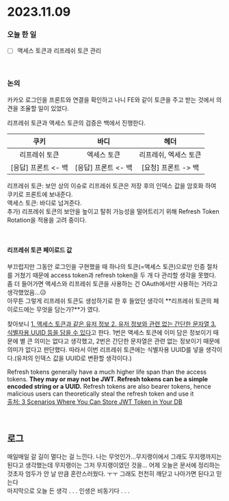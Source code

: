 # 2023.11.09

### 오늘 한 일

- [ ] 액세스 토큰과 리프레쉬 토큰 관리

<br>

### 논의

카카오 로그인을 프론트와 연결을 확인하고 나니 FE와 같이 토큰을 주고 받는 것에서 의견을 조율할 일이 있었다.<br>

리프레쉬 토큰과 액세스 토큰의 검증은 백에서 진행한다.

|        쿠키         |        바디         |         헤더          |
| :-----------------: | :-----------------: | :-------------------: |
|    리프레쉬 토큰    |     엑세스 토큰     | 리프레쉬, 엑세스 토큰 |
| [응답] 프론트 <- 백 | [응답] 프론트 <- 백 |  [요청] 프론트 -> 백  |

리프레쉬 토큰: 보안 상의 이슈로 리프레쉬 토큰은 저장 후의 인덱스 값을 암호화 하여 쿠키로 프론트에 보내준다.<br>
액세스 토큰: 바디로 넘겨준다.<br>
추가) 리프레쉬 토큰의 보안을 높이고 탈취 가능성을 떨어트리기 위해 Refresh Token Rotation을 적용을 고려 중이다.

<br>

#### 리프레쉬 토큰 페이로드 값

부끄럽지만 그동안 로그인을 구현했을 때 하나의 토큰(=액세스 토큰)으로만 인증 절차를 거쳤기 때문에 access token과 refresh token을 두 개 다 관리할 생각을 못했다. 좀 더 들어가면 액세스와 리프레쉬 토큰을 사용하는 건 OAuth에서만 사용하는 거라고 생각했었음...😥 <br>
아무튼 그렇게 리프레쉬 토큰도 생성하기로 한 후 들었던 생각이 **리프레쉬 토큰의 페이로드에는 무엇을 담는가?**가 였다.<br>

찾아보니 <u>1. 액세스 토큰과 같은 유저 정보 2. 유저 정보와 관련 없는 간단한 문자열 3. 식별자용 UUID 등을 담을 수 있다</u>고 한다. 1번은 액세스 토큰에 이미 담은 정보이기 때문에 별 큰 의미는 없다고 생각했고, 2번은 간단한 문자열은 관련 없는 정보이기 때문에 의미가 없다고 판단했다. 따라서 이번 리프레쉬 토큰에는 식별자용 UUID를 넣을 생각이다.(유저의 인덱스 값을 UUID로 변환할 생각이다.)<br>

Refresh tokens generally have a much higher life span than the access tokens. **They may or may not be JWT. Refresh tokens can be a simple encoded string or a UUID.** Refresh tokens are also bearer tokens, hence ​malicious users can theoretically steal the refresh token and use it <br>
[출처: 3 Scenarios Where You Can Store JWT Token in Your DB](https://betterprogramming.pub/should-we-store-tokens-in-db-af30212b7f22)

<br>

## 로그

매일매일 갈 길이 멀다는 걸 느낀다. 나는 무엇인가...무지랭이에서 그래도 무지랭까지는 된다고 생각했는데 무지랭이는 그저 무지랭이였던 것을... 어제 오늘은 문서에 정리하는 것초자 엄두가 안 날 만큼 혼란스러웠다. ㅜㅜ 그래도 천천히 깨닫고 나아가면 된다고 믿는다<br>
마지막으로 오늘 든 생각 . . . 인생은 비동기다 . . .
